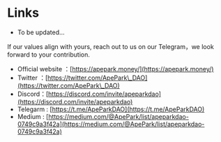 # Links

* To be updated…

If our values align with yours, reach out to us on our Telegram，we look forward to your contribution.

* Official website ：[https://apepark.money/](https://apepark.money/)
* Twitter ：​[https://twitter.com/ApePark\_DAO](https://twitter.com/ApePark\_DAO)
* Discord：[https://discord.com/invite/apeparkdao](https://discord.com/invite/apeparkdao)
* Telegarm : [https://t.me/ApeParkDAO](https://t.me/ApeParkDAO)
* Medium : [https://medium.com/@ApePark/list/apeparkdao-0749c9a3f42a](https://medium.com/@ApePark/list/apeparkdao-0749c9a3f42a)

